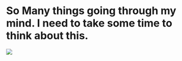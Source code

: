 # So Many things going through my mind. I need to take some time to think about this.
<img src="http://pngimg.com/uploads/under_construction/under_construction_PNG46.png">
